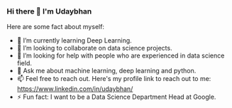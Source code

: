 ### Hi there 👋 I'm Udaybhan


Here are some fact about myself:

- 🌱 I’m currently learning Deep Learning.
- 👯 I’m looking to collaborate on data science projects.
- 🤔 I’m looking for help with people who are experienced in data science field.
- 💬 Ask me about machine learning, deep learning and python.
- 📫  Feel free to reach out. Here's my profile link to reach out to me: https://www.linkedin.com/in/udaybhan/
- ⚡ Fun fact: I want to be a Data Science Department Head at Google. 

